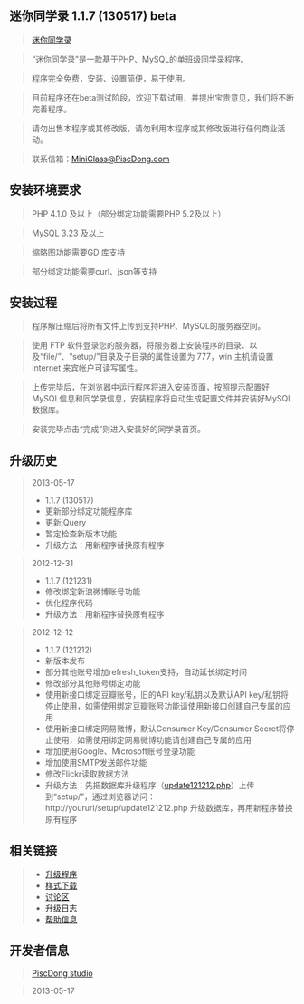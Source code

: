 迷你同学录 1.1.7 (130517) beta
-------------
>[迷你同学录](http://mini_class.piscdong.com/)

>“迷你同学录”是一款基于PHP、MySQL的单班级同学录程序。

>程序完全免费，安装、设置简便，易于使用。

>目前程序还在beta测试阶段，欢迎下载试用，并提出宝贵意见，我们将不断完善程序。

>请勿出售本程序或其修改版，请勿利用本程序或其修改版进行任何商业活动。

>联系信箱：MiniClass@PiscDong.com

安装环境要求
-------------
>PHP 4.1.0 及以上（部分绑定功能需要PHP 5.2及以上）

>MySQL 3.23 及以上

>缩略图功能需要GD 库支持

>部分绑定功能需要curl、json等支持

安装过程
-------------
>程序解压缩后将所有文件上传到支持PHP、MySQL的服务器空间。

>使用 FTP 软件登录您的服务器，将服务器上安装程序的目录、以及“file/”、“setup/”目录及子目录的属性设置为 777，win 主机请设置 internet 来宾帐户可读写属性。

>上传完毕后，在浏览器中运行程序将进入安装页面，按照提示配置好MySQL信息和同学录信息，安装程序将自动生成配置文件并安装好MySQL数据库。

>安装完毕点击“完成”则进入安装好的同学录首页。

升级历史
-------------
>2013-05-17
>* 1.1.7 (130517)
>* 更新部分绑定功能程序库
>* 更新jQuery
>* 暂定检查新版本功能
>* 升级方法：用新程序替换原有程序

>2012-12-31
>* 1.1.7 (121231)
>* 修改绑定新浪微博账号功能
>* 优化程序代码
>* 升级方法：用新程序替换原有程序

>2012-12-12
>* 1.1.7 (121212)
>* 新版本发布
>* 部分其他账号增加refresh_token支持，自动延长绑定时间
>* 修改部分其他账号绑定功能
>* 使用新接口绑定豆瓣账号，旧的API key/私钥以及默认API key/私钥将停止使用，如需使用绑定豆瓣账号功能请使用新接口创建自己专属的应用
>* 使用新接口绑定网易微博，默认Consumer Key/Consumer Secret将停止使用，如需使用绑定网易微博功能请创建自己专属的应用
>* 增加使用Google、Microsoft账号登录功能
>* 增加使用SMTP发送邮件功能
>* 修改Flickr读取数据方法
>* 升级方法：先把数据库升级程序（[update121212.php](https://github.com/piscdong/mini_class/tree/update)）上传到“setup/”，通过浏览器访问：http://yoururl/setup/update121212.php 升级数据库，再用新程序替换原有程序

相关链接
-------------
>* [升级程序](https://github.com/piscdong/mini_class/tree/update)
>* [样式下载](https://github.com/piscdong/mini_class/tree/skin)
>* [讨论区](https://github.com/piscdong/mini_class/issues)
>* [升级日志](https://github.com/piscdong/mini_class/wiki/Log)
>* [帮助信息](https://github.com/piscdong/mini_class/wiki/Help)

开发者信息
-------------
>[PiscDong studio](http://www.piscdong.com/)

>2013-05-17
